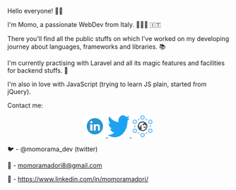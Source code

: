Hello everyone! 🤟🏼

I'm Momo, a passionate WebDev from Italy. 🧑🏻‍💻 🇮🇹

There you'll find all the public stuffs on which I've worked  on  my developing journey about languages, frameworks and libraries. 📚  

I'm currently practising with Laravel and all its magic features and  facilities for backend stuffs.  🚀  

I'm also in love with JavaScript (trying to learn JS plain, started from jQuery).

 Contact me:
 
 <div align="center">
  <a href="https://www.linkedin.com/in/dario-presutti-771643b8/" target="_blank" >
    <img src="https://github.com/momoramadori/momoramadori/blob/master/images/linkedin.png" alt="Linkedin" width="50" height="50"/>
  </a>
  <a href="https://twitter.com/Dario_WD_coding" target="_blank" display="inline-block">
    <img src="https://github.com/momoramadori/momoramadori/blob/master/images/twitter.png" alt="Twitter" width="50" height="50" />
  </a>
  <a href="https://codepen.io/press-the-j" display="inline-block">
    <img src="https://github.com/momoramadori/momoramadori/blob/master/images/domain.png" alt="Portfolio" width="50" height="50" />
  </a>
</div>

 🐦 - @momorama_dev (twitter)

📩 - momoramadori8@gmail.com

💼 - https://www.linkedin.com/in/momoramadori/
